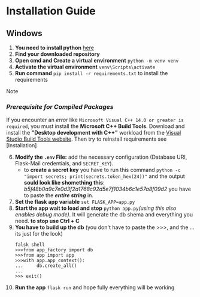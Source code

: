 # Installation Guide
## Windows
1. **You need to install python** [here](https://www.python.org/downloads/)
2. **Find your downloaded repository**
3. **Open cmd and Create a virtual environment** `python -m venv venv`
4. **Activate the virtual environment** `venv\Scripts\activate`
5. **Run command** `pip install -r requirements.txt` to install the requirements
>[!NOTE]
>### *Prerequisite for Compiled Packages*
>If you encounter an *error* like `Microsoft Visual C++ 14.0 or greater is required`, you must install the **Microsoft C++ Build Tools**. Download and install the **"Desktop development with C++"** workload from the [Visual Studio Build Tools website](https://visualstudio.microsoft.com/visual-cpp-build-tools/). Then try to reinstall requirements see [Installation]

6. **Modify the `.env` File:** add the necessary configuration (Database URI, Flask-Mail credentials, and `SECRET_KEY`).
    - to **create a secret key** you have to run this command `python -c "import secrets; print(secrets.token_hex(24))"`
        and the output **sould look like shomething this**: _b5f48b0a9c7e0d3f2a1768c92d5e7f1034b6c1e57a8f09d2_
        you have to paste the **_entire string_** in.
7. **Set the flask app variable** `set FLASK_APP=app.py`
8. **Start the app wait to load and stop** `python app.py`_(using this also enables debug mode)_. It will generate the db shema and everything you need. **to stop use Ctrl + C**
9. **You have to build up the db** (you don't have to paste the >>>, and the ... its just for the look)
    ```
    falsk shell
    >>>from app_factory import db
    >>>from app import app
    >>>with app.app_context():
    ...     db.create_all()
    ...
    >>> exit()
    ```
10. **Run the app** `flask run` and hope fully everything will be working
